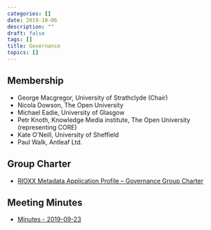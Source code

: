 ```yaml
---
categories: []
date: 2019-10-06
description: ""
draft: false
tags: []
title: Governance
topics: []
---
```


## Membership
* George Macgregor, University of Strathclyde (Chair)
* Nicola Dowson, The Open University
* Michael Eadie, University of Glasgow
* Petr Knoth, Knowledge Media institute, The Open University (representing CORE)
* Kate O'Neill, University of Sheffield
* Paul Walk, Antleaf Ltd.

## Group Charter

* [RIOXX Metadata Application Profile – Governance Group Charter](/governance/charter/)

## Meeting Minutes
* [Minutes - 2019-09-23](/governance/minutes/2019-09-23/)